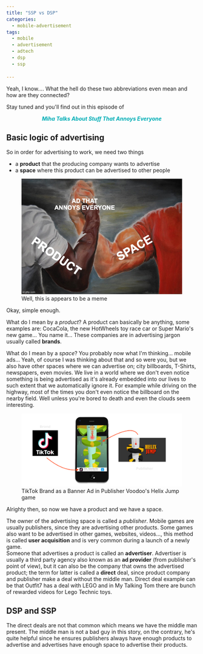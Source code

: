 ```yaml
---
title: "SSP vs DSP"
categories:
  - mobile-advertisement
tags:
  - mobile
  - advertisement
  - adtech
  - dsp
  - ssp

---
```


Yeah, I know.... What the hell do these two abbreviations even mean and how are they connected?

Stay tuned and you'll find out in this episode of 

<center style="color:#00adb5"><b><i>Miha Talks About Stuff That Annoys Everyone</i></b></center>

## Basic logic of advertising

So in order for advertising to work, we need two things
- a **product** that the producing company wants to advertise
- a **space** where this product can be advertised to other people

<figure class="align-center">
  <img src="/assets/images/post2-2021-01-11/product-space-meme.png" alt="Product Space Meme">
  <figcaption>Well, this is appears to be a meme</figcaption>
</figure>

Okay, simple enough.

What do I mean by a _product_? 
A product can basically be anything, some examples are: CocaCola, the new HotWheels toy race car or Super Mario's new game... You name it...
These companies are in advertising jargon usually called **brands**.

What do I mean by a _space_?
You probably now what I'm thinking... mobile ads... Yeah, of course I was thinking about that and so were you, but we also have other spaces 
where we can advertise on; city billboards, T-Shirts, newspapers, even movies. 
We live in a world where we don't even notice something is being advertised as it's already embedded into our lives to such extent that we automatically ignore it.
For example while driving on the highway, most of the times you don't even notice the billboard on the nearby field. 
Well unless you're bored to death and even the clouds seem interesting.

<figure class="align-center">
  <img src="/assets/images/post2-2021-01-11/publisher-brand.png" alt="TikTok And HelixJump">
  <figcaption>TikTok Brand as a Banner Ad in Publisher Voodoo's Helix Jump game</figcaption>
</figure>

Alrighty then, so now we have a product and we have a space.

The owner of the advertising space is called a *publisher*. 
Mobile games are usually publishers, since they are advertising other products. Some games also want to be advertised in other games, websites, videos..., 
this method is called **user acquisition** and is very common during a launch of a newly game.   
Someone that advertises a product is called an **advertiser**.
Advertiser is usually a third party agency also known as an **ad provider** (from publisher's point of view), 
but it can also be the company that owns the advertised product; the term for latter is called a **direct** deal,
since product company and publisher make a deal without the middle man.
Direct deal example can be that Outfit7 has a deal with LEGO and in My Talking Tom there are bunch of rewarded videos for Lego Technic toys.

## DSP and SSP

The direct deals are not that common which means we have the middle man present.
The middle man is not a bad guy in this story, on the contrary, 
he's quite helpful since he ensures publishers always have enough products to advertise 
and advertises have enough space to advertise their products.
 
